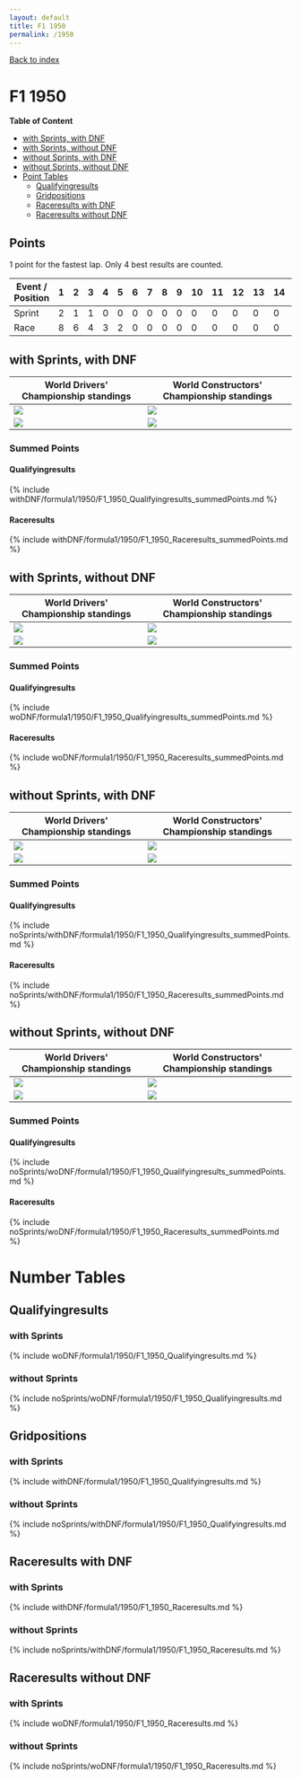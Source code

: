 ```yaml
---
layout: default
title: F1 1950
permalink: /1950
---
```


[Back to index](/F1_2025_Different_Point_Systems/)

# F1 1950

**Table of Content**

- [with Sprints, with DNF](/F1_2025_Different_Point_Systems/1950#ww)
- [with Sprints, without DNF](/F1_2025_Different_Point_Systems/1950#wn)
- [without Sprints, with DNF](/F1_2025_Different_Point_Systems/1950#nw)
- [without Sprints, without DNF](/F1_2025_Different_Point_Systems/1950#nn)
- [Point Tables](/F1_2025_Different_Point_Systems/1950#tables)
  - [Qualifyingresults](/F1_2025_Different_Point_Systems/1950#tq)
  - [Gridpositions](/F1_2025_Different_Point_Systems/1950#tg)
  - [Raceresults with DNF](/F1_2025_Different_Point_Systems/1950#tw)
  - [Raceresults without DNF](/F1_2025_Different_Point_Systems/1950#tn)

## Points

1 point for the fastest lap.
Only 4 best results are counted.

| Event / Position | 1 | 2 | 3 | 4 | 5 | 6 | 7 | 8 | 9 | 10 | 11 | 12 | 13 | 14 | 15 | 16 | 17 | 18 | 19 | 20 |
| - | - | - | - | - | - | - | - | - | - | - | - | - | - | - | - | - | - | - | - | - |
| Sprint | 2 | 1 | 1 | 0 | 0 | 0 | 0 | 0 | 0 | 0 | 0 | 0 | 0 | 0 | 0 | 0 | 0 | 0 | 0 | 0 |
| Race | 8 | 6 | 4 | 3 | 2 | 0 | 0 | 0 | 0 | 0 | 0 | 0 | 0 | 0 | 0 | 0 | 0 | 0 | 0 | 0 |

## <a id="ww"></a> with Sprints, with DNF

| World Drivers' Championship standings | World Constructors' Championship standings |
| - | - |
| ![](/F1_2025_Different_Point_Systems/docs/assets/withDNF/formula1/1950/F1_1950_Qualifyingresults.png) | ![](/F1_2025_Different_Point_Systems/docs/assets/withDNF/formula1/1950/constructors_F1_1950_Qualifyingresults.png) |
| ![](/F1_2025_Different_Point_Systems/docs/assets/withDNF/formula1/1950/F1_1950_Raceresults.png) | ![](/F1_2025_Different_Point_Systems/docs/assets/withDNF/formula1/1950/constructors_F1_1950_Raceresults.png) |

### Summed Points

#### Qualifyingresults

{% include withDNF/formula1/1950/F1_1950_Qualifyingresults_summedPoints.md %}

#### Raceresults

{% include withDNF/formula1/1950/F1_1950_Raceresults_summedPoints.md %}

## <a id="wn"></a> with Sprints, without DNF

| World Drivers' Championship standings | World Constructors' Championship standings |
| - | - |
| ![](/F1_2025_Different_Point_Systems/docs/assets/woDNF/formula1/1950/F1_1950_Qualifyingresults.png) | ![](/F1_2025_Different_Point_Systems/docs/assets/woDNF/formula1/1950/constructors_F1_1950_Qualifyingresults.png) |
| ![](/F1_2025_Different_Point_Systems/docs/assets/woDNF/formula1/1950/F1_1950_Raceresults.png) | ![](/F1_2025_Different_Point_Systems/docs/assets/woDNF/formula1/1950/constructors_F1_1950_Raceresults.png) |

### Summed Points

#### Qualifyingresults

{% include woDNF/formula1/1950/F1_1950_Qualifyingresults_summedPoints.md %}

#### Raceresults

{% include woDNF/formula1/1950/F1_1950_Raceresults_summedPoints.md %}

## <a id="nw"></a> without Sprints, with DNF

| World Drivers' Championship standings | World Constructors' Championship standings |
| - | - |
| ![](/F1_2025_Different_Point_Systems/docs/assets/noSprints/withDNF/formula1/1950/F1_1950_Qualifyingresults.png) | ![](/F1_2025_Different_Point_Systems/docs/assets/noSprints/withDNF/formula1/1950/constructors_F1_1950_Qualifyingresults.png) |
| ![](/F1_2025_Different_Point_Systems/docs/assets/noSprints/withDNF/formula1/1950/F1_1950_Raceresults.png) | ![](/F1_2025_Different_Point_Systems/docs/assets/noSprints/withDNF/formula1/1950/constructors_F1_1950_Raceresults.png) |

### Summed Points

#### Qualifyingresults

{% include noSprints/withDNF/formula1/1950/F1_1950_Qualifyingresults_summedPoints.md %}

#### Raceresults

{% include noSprints/withDNF/formula1/1950/F1_1950_Raceresults_summedPoints.md %}

## <a id="nn"></a> without Sprints, without DNF

| World Drivers' Championship standings | World Constructors' Championship standings |
| - | - |
| ![](/F1_2025_Different_Point_Systems/docs/assets/noSprints/woDNF/formula1/1950/F1_1950_Qualifyingresults.png) | ![](/F1_2025_Different_Point_Systems/docs/assets/noSprints/woDNF/formula1/1950/constructors_F1_1950_Qualifyingresults.png) |
| ![](/F1_2025_Different_Point_Systems/docs/assets/noSprints/woDNF/formula1/1950/F1_1950_Raceresults.png) | ![](/F1_2025_Different_Point_Systems/docs/assets/noSprints/woDNF/formula1/1950/constructors_F1_1950_Raceresults.png) |

### Summed Points

#### Qualifyingresults

{% include noSprints/woDNF/formula1/1950/F1_1950_Qualifyingresults_summedPoints.md %}

#### Raceresults

{% include noSprints/woDNF/formula1/1950/F1_1950_Raceresults_summedPoints.md %}

# <a id="tables"></a> Number Tables

## <a id="tq"></a> Qualifyingresults

### with Sprints

{% include woDNF/formula1/1950/F1_1950_Qualifyingresults.md %}

### without Sprints

{% include noSprints/woDNF/formula1/1950/F1_1950_Qualifyingresults.md %}

## <a id="tg"></a> Gridpositions

### with Sprints

{% include withDNF/formula1/1950/F1_1950_Qualifyingresults.md %}

### without Sprints

{% include noSprints/withDNF/formula1/1950/F1_1950_Qualifyingresults.md %}

## <a id="tw"></a> Raceresults with DNF

### with Sprints

{% include withDNF/formula1/1950/F1_1950_Raceresults.md %}

### without Sprints

{% include noSprints/withDNF/formula1/1950/F1_1950_Raceresults.md %}

## <a id="tn"></a> Raceresults without DNF

### with Sprints

{% include woDNF/formula1/1950/F1_1950_Raceresults.md %}

### without Sprints

{% include noSprints/woDNF/formula1/1950/F1_1950_Raceresults.md %}
